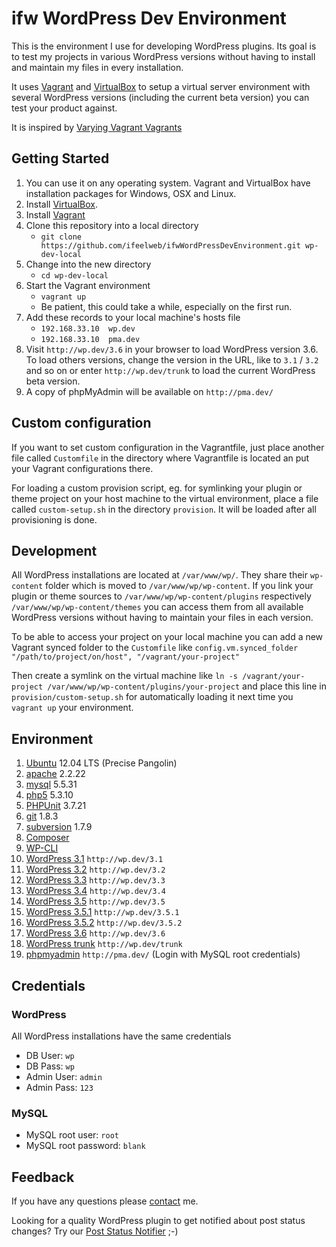 # ifw WordPress Dev Environment

This is the environment I use for developing WordPress plugins. Its goal is to test my projects in various WordPress versions without having to install and maintain my files in every installation.

It uses [Vagrant](http://vagrantup.com) and [VirtualBox](http://virtualbox.org) to setup a virtual server environment with several WordPress versions (including the current beta version) you can test your product against.

It is inspired by [Varying Vagrant Vagrants](https://github.com/10up/varying-vagrant-vagrants)

## Getting Started

1. You can use it on any operating system. Vagrant and VirtualBox have installation packages for Windows, OSX and Linux.
1. Install [VirtualBox](https://www.virtualbox.org/wiki/Downloads).
1. Install [Vagrant](http://downloads.vagrantup.com/)
1. Clone this repository into a local directory
    * `git clone https://github.com/ifeelweb/ifwWordPressDevEnvironment.git wp-dev-local`
1. Change into the new directory
    * `cd wp-dev-local`
1. Start the Vagrant environment
    * `vagrant up`
    * Be patient, this could take a while, especially on the first run.
1. Add these records to your local machine's hosts file
    * `192.168.33.10  wp.dev`    
    * `192.168.33.10  pma.dev`    
1. Visit `http://wp.dev/3.6` in your browser to load WordPress version 3.6. To load others versions, change the version in the URL, like to `3.1` / `3.2` and so on or enter `http://wp.dev/trunk` to load the current WordPress beta version.
1. A copy of phpMyAdmin will be available on `http://pma.dev/`

## Custom configuration

If you want to set custom configuration in the Vagrantfile, just place another file called `Customfile` in the directory where Vagrantfile is located an put your Vagrant configurations there.

For loading a custom provision script, eg. for symlinking your plugin or theme project on your host machine to the virtual environment, place a file called `custom-setup.sh` in the directory `provision`. It will be loaded after all provisioning is done.

## Development

All WordPress installations are located at `/var/www/wp/`. They share their `wp-content` folder which is moved to `/var/www/wp/wp-content`. If you link your plugin or theme sources to `/var/www/wp/wp-content/plugins` respectively `/var/www/wp/wp-content/themes` you can access them from all available WordPress versions without having to maintain your files in each version. 

To be able to access your project on your local machine you can add a new Vagrant synced folder to the `Customfile` like 
`config.vm.synced_folder "/path/to/project/on/host", "/vagrant/your-project"`

Then create a symlink on the virtual machine like 
`ln -s /vagrant/your-project /var/www/wp/wp-content/plugins/your-project`
and place this line in `provision/custom-setup.sh` for automatically loading it next time you `vagrant up` your environment.

## Environment

1. [Ubuntu](http://ubuntu.com) 12.04 LTS (Precise Pangolin)
1. [apache](http://httpd.apache.org/) 2.2.22
1. [mysql](http://mysql.com) 5.5.31
1. [php5](http://php.net) 5.3.10
1. [PHPUnit](http://pear.phpunit.de/) 3.7.21
1. [git](http://git-scm.com) 1.8.3
1. [subversion](http://subversion.apache.org/) 1.7.9
1. [Composer](https://github.com/composer/composer)
1. [WP-CLI](http://wp-cli.org)
1. [WordPress 3.1](http://wordpress.org) `http://wp.dev/3.1`
1. [WordPress 3.2](http://wordpress.org) `http://wp.dev/3.2`
1. [WordPress 3.3](http://wordpress.org) `http://wp.dev/3.3`
1. [WordPress 3.4](http://wordpress.org) `http://wp.dev/3.4`
1. [WordPress 3.5](http://wordpress.org) `http://wp.dev/3.5`
1. [WordPress 3.5.1](http://wordpress.org) `http://wp.dev/3.5.1`
1. [WordPress 3.5.2](http://wordpress.org) `http://wp.dev/3.5.2`
1. [WordPress 3.6](http://wordpress.org) `http://wp.dev/3.6`
1. [WordPress trunk](http://core.svn.wordpress.org/trunk) `http://wp.dev/trunk`
1. [phpmyadmin](http://www.phpmyadmin.net/) `http://pma.dev/` (Login with MySQL root credentials)

## Credentials

### WordPress

All WordPress installations have the same credentials

* DB User: `wp`
* DB Pass: `wp`
* Admin User: `admin`
* Admin Pass: `123`

### MySQL
* MySQL root user: `root`
* MySQL root password: `blank`

## Feedback

If you have any questions please [contact](http://www.ifeelweb.de/contact/) me.

Looking for a quality WordPress plugin to get notified about post status changes? Try our [Post Status Notifier](http://www.ifeelweb.de/wp-plugins/post-status-notifier/) ;-)